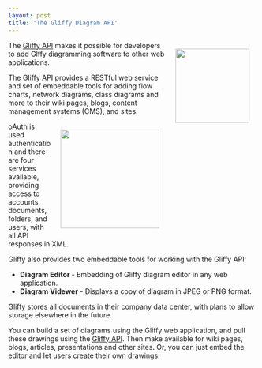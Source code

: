 ```yaml
---
layout: post
title: 'The Gliffy Diagram API'
---
```

<a href="http://www.gliffy.com" target="_blank"><img style="padding: 15px;" src="http://kinlane-productions.s3.amazonaws.com/api-evangelist/gliffy/gliffy-logo.gif" alt="" width="150" align="right" /></a><p></p>
The <a title="Gliffy API" href="http://www.gliffy.com/products/online/api/">Gliffy API</a> makes it possible for developers to add Glffy diagramming software to other web applications.<p></p>
The Gliffy API provides a RESTful web service and set of embeddable tools for adding flow charts, network diagrams, class diagrams and more to their wiki pages, blogs, content management systems (CMS), and sites.<p></p>
<img style="padding: 15px;" src="http://kinlane-productions.s3.amazonaws.com/api-evangelist/gliffy/gliffy-api-server.jpg" alt="" width="200" align="right" /><p></p>
oAuth is used authentication and there are four services available, providing access to accounts, documents, folders, and users, with all API responses in XML.<p></p>
Gliffy also provides two embeddable tools for working with the Gliffy API:
<ul class="blue">
	<li><strong>Diagram Editor </strong>- Embedding of Gliffy diagram editor in any web application.</li>
	<li><strong>Diagram Videwer</strong> - Displays a copy of diagram in JPEG or PNG format.</li>
</ul>
Gliffy stores all documents in their company data center, with plans to allow storage elsewhere in the future.<p></p>
You can build a set of diagrams using the Gliffy web application, and pull these drawings using the <a title="Gliffy API" href="http://developer.mimeo.com/community/application_detail.php?ID=26">Gliffy API</a>. Then make available for wiki pages, blogs, articles, presentations and other sites. Or, you can just embed the editor and let users create their own drawings.
